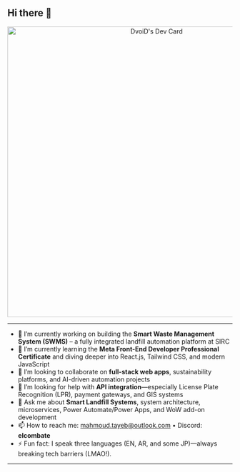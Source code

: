 ## Hi there 👋

<p align="center">
  <a href="https://app.daily.dev/dvoid">
    <img src="https://api.daily.dev/devcards/v2/tkcCEQgYZdC0XBzTxHAsn.png?type=wide&r=z73" width="652" alt="DvoiD's Dev Card"/>
  </a>
</p>


---


- 🔭 I’m currently working on building the **Smart Waste Management System (SWMS)** – a fully integrated landfill automation platform at SIRC  
- 🌱 I’m currently learning the **Meta Front-End Developer Professional Certificate** and diving deeper into React.js, Tailwind CSS, and modern JavaScript  
- 👯 I’m looking to collaborate on **full-stack web apps**, sustainability platforms, and AI-driven automation projects  
- 🤔 I’m looking for help with **API integration**—especially License Plate Recognition (LPR), payment gateways, and GIS systems  
- 💬 Ask me about **Smart Landfill Systems**, system architecture, microservices, Power Automate/Power Apps, and WoW add-on development  
- 📫 How to reach me: [mahmoud.tayeb@outlook.com](mailto:mahmoud.tayeb@outlook.com) • Discord: **elcombate**  
- ⚡ Fun fact: I speak three languages (EN, AR, and some JP)—always breaking tech barriers (LMAO!).  

---
